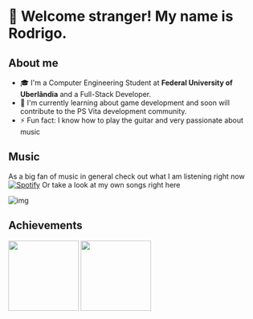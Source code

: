 # :vulcan_salute: Welcome stranger! My name is Rodrigo.

## About me
- 🎓 I'm a Computer Engineering Student at __Federal University of Uberlândia__ and a Full-Stack Developer.
- 🔭 I'm currently learning about game development and soon will contribute to the PS Vita development community.
- ⚡ Fun fact: I know how to play the guitar and very passionate about music

## Music
As a big fan of music in general check out what I am listening right now
[![Spotify](https://spotify-readme-mhaqy0gf0-r-drg.vercel.app/api/spotify)](https://open.spotify.com/user/12157279004)
Or take a look at my own songs right here

![img](https://img.shields.io/badge/SoundCloud-FF3300?style=for-the-badge&logo=soundcloud&logoColor=white) 

## Achievements
<p>
  <img height="140em" src="https://github-readme-stats.vercel.app/api?username=R-drg&theme=radical" />
  <img height="140em" src="https://github-readme-stats.vercel.app/api/top-langs/?username=R-drg&theme=radical&layout=compact&hide=racket" />
</p>

